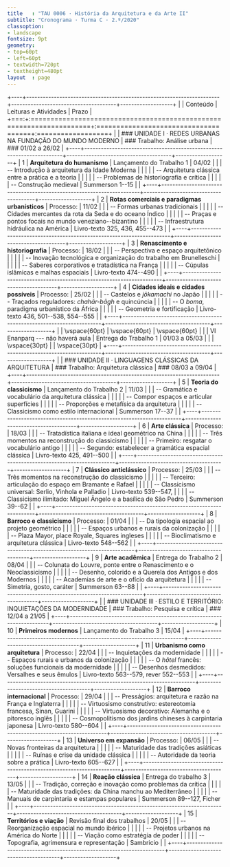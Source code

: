```yaml
---
title   : "TAU 0006 · História da Arquitetura e da Arte II"
subtitle: "Cronograma · Turma C · 2.º/2020"
classoption:
- landscape
fontsize: 9pt
geometry:
- top=60pt
- left=60pt
- textwidth=720pt
- textheight=480pt
layout  : page
---
```


+----+----------------------------------------------------------------------+--------------------------------------+-------------------+
|    | Conteúdo                                                             | Leituras e Atividades                | Prazo             |
+===:+:=====================================================================+:=====================================+:==================+
|    | ### UNIDADE I · REDES URBANAS NA FUNDAÇÃO DO MUNDO MODERNO           | ### Trabalho: Análise urbana         | ### 01/02 a 26/02 |
+----+----------------------------------------------------------------------+--------------------------------------+-------------------+
|  1 | **Arquitetura do humanismo**                                         | Lançamento do Trabalho 1             | 04/02             |
|    | -- Introdução à arquitetura da Idade Moderna                         |                                      |                   |
|    | -- Arquitetura clássica entre a prática e a teoria                   |                                      |                   |
|    | -- Problemas de historiografia e crítica                             |                                      |                   |
|    | -- Construção medieval                                               | Summerson 1--15                      |                   |
+----+----------------------------------------------------------------------+--------------------------------------+-------------------+
|  2 | **Rotas comerciais e paradigmas urbanísticos**                       | Processo:                            | 11/02             |
|    | -- Formas urbanas tradicionais                                       |                                      |                   |
|    | -- Cidades mercantes da rota da Seda e do oceano Índico              |                                      |                   |
|    | -- Praças e pontos focais no mundo veneziano--bizantino              |                                      |                   |
|    | -- Infraestrutura hidráulica na América                              | Livro-texto 325, 436, 455--473       |                   |
+----+----------------------------------------------------------------------+--------------------------------------+-------------------+
|  3 | **Renascimento e historiografia**                                    | Processo:                            | 18/02             |
|    | -- Perspectiva e espaço arquitetônico                                |                                      |                   |
|    | -- Inovação tecnológica e organização do trabalho em Brunelleschi    |                                      |                   |
|    | -- Saberes corporativos e tratadística na França                     |                                      |                   |
|    | -- Cúpulas islâmicas e malhas espaciais                              | Livro-texto 474--490                 |                   |
+----+----------------------------------------------------------------------+--------------------------------------+-------------------+
|  4 | **Cidades ideais e cidades possíveis**                               | Processo:                            | 25/02             |
|    | -- Castelos e *jōkamachi* no Japão                                   |                                      |                   |
|    | -- Traçados reguladores: *chahār-bāgh* e quincúncia                  |                                      |                   |
|    | -- O *boma*, paradigma urbanístico da África                         |                                      |                   |
|    | -- Geometria e fortificação                                          | Livro-texto 436, 501--538, 554--555  |                   |
+----+----------------------------------------------------------------------+--------------------------------------+-------------------+
|    | \vspace{60pt}                                                        | \vspace{60pt}                        | \vspace{60pt}     |
|    | VI Enanparq --- não haverá aula                                      | Entrega do Trabalho 1                | 01/03 a 05/03     |
|    | \vspace{30pt}                                                        |                                      | \vspace{30pt}     |
+----+----------------------------------------------------------------------+--------------------------------------+-------------------+
|    | ### UNIDADE II · LINGUAGENS CLÁSSICAS DA ARQUITETURA                 | ### Trabalho: Arquitetura clássica   | ### 08/03 a 09/04 |
+----+----------------------------------------------------------------------+--------------------------------------+-------------------+
|  5 | **Teoria do classicismo**                                            | Lançamento do Trabalho 2             | 11/03             |
|    | -- Gramática e vocabulário da arquitetura clássica                   |                                      |                   |
|    | -- Compor espaços e articular superfícies                            |                                      |                   |
|    | -- Proporções e metafísica da arquitetura                            |                                      |                   |
|    | -- Classicismo como estilo internacional                             | Summerson 17--37                     |                   |
+----+----------------------------------------------------------------------+--------------------------------------+-------------------+
|  6 | **Arte clássica**                                                    | Processo:                            | 18/03             |
|    | -- Tratadística italiana e ideal geométrico na China                 |                                      |                   |
|    | -- Três momentos na reconstrução do classicismo                      |                                      |                   |
|    | -- Primeiro: resgatar o vocabulário antigo                           |                                      |                   |
|    | -- Segundo: estabelecer a gramática espacial clássica                | Livro-texto 425, 491--500            |                   |
+----+----------------------------------------------------------------------+--------------------------------------+-------------------+
|  7 | **Clássico anticlássico**                                            | Processo:                            | 25/03             |
|    | -- Três momentos na reconstrução do classicismo                      |                                      |                   |
|    | -- Terceiro: articulação do espaço em Bramante e Rafael              |                                      |                   |
|    | -- Classicismo universal: Serlio, Vinhola e Palladio                 | Livro-texto 539--547,                |                   |
|    | -- Classicismo ilimitado: Miguel Ângelo e a basílica de São Pedro    | Summerson 39--62                     |                   |
+----+----------------------------------------------------------------------+--------------------------------------+-------------------+
|  8 | **Barroco e classicismo**                                            | Processo:                            | 01/04             |
|    | -- Da tipologia espacial ao projeto geométrico                       |                                      |                   |
|    | -- Espaços urbanos e rurais da colonização                           |                                      |                   |
|    | -- Plaza Mayor, place Royale, Squares ingleses                       |                                      |                   |
|    | -- Bioclimatismo e arquitetura clássica                              | Livro-texto 548--562                 |                   |
+----+----------------------------------------------------------------------+--------------------------------------+-------------------+
|  9 | **Arte acadêmica**                                                   | Entrega do Trabalho 2                | 08/04             |
|    | -- Colunata do Louvre, ponte entre o Renascimento e o Neoclassicismo |                                      |                   |
|    | -- Desenho, colorido e a Querela dos Antigos e dos Modernos          |                                      |                   |
|    | -- Academias de arte e o ofício da arquitetura                       |                                      |                   |
|    | -- Simetria, gosto, caráter                                          | Summerson 63--88                     |                   |
+----+----------------------------------------------------------------------+--------------------------------------+-------------------+
|    | ### UNIDADE III · ESTILO E TERRITÓRIO: INQUIETAÇÕES DA MODERNIDADE   | ### Trabalho: Pesquisa e crítica     | ### 12/04 a 21/05 |
+----+----------------------------------------------------------------------+--------------------------------------+-------------------+
| 10 | **Primeiros modernos**                                               | Lançamento do Trabalho 3             | 15/04             |
+----+----------------------------------------------------------------------+--------------------------------------+-------------------+
| 11 | **Urbanismo como arquitetura**                                       | Processo:                            | 22/04             |
|    | -- Inquietações da modernidade                                       |                                      |                   |
|    | -- Espaços rurais e urbanos da colonização                           |                                      |                   |
|    | -- O *hôtel* francês: soluções funcionais da modernidade             |                                      |                   |
|    | -- Desenhos desmedidos: Versalhes e seus êmulos                      | Livro-texto 563--579, rever 552--553 |                   |
+----+----------------------------------------------------------------------+--------------------------------------+-------------------+
| 12 | **Barroco internacional**                                            | Processo:                            | 29/04             |
|    | -- Presságios: arquitetura e razão na França e Inglaterra            |                                      |                   |
|    | -- Virtuosismo construtivo: estereotomia francesa, Sinan, Guarini    |                                      |                   |
|    | -- Virtuosismo decorativo: Alemanha e o pitoresco inglês             |                                      |                   |
|    | -- Cosmopolitismo dos jardins chineses à carpintaria japonesa        | Livro-texto 580--604                 |                   |
+----+----------------------------------------------------------------------+--------------------------------------+-------------------+
| 13 | **Universo em expansão**                                             | Processo:                            | 06/05             |
|    | -- Novas fronteiras da arquitetura                                   |                                      |                   |
|    | -- Maturidade das tradições asiáticas                                |                                      |                   |
|    | -- Ruínas e crise da unidade clássica                                |                                      |                   |
|    | -- Autoridade da teoria sobre a prática                              | Livro-texto 605--627                 |                   |
+----+----------------------------------------------------------------------+--------------------------------------+-------------------+
| 14 | **Reação clássica**                                                  | Entrega do trabalho 3                | 13/05             |
|    | -- Tradição, correção e inovação como problemas da crítica           |                                      |                   |
|    | -- Maturidade das tradições: da China manchu ao Mediterrâneo         |                                      |                   |
|    | -- Manuais de carpintaria e estampas populares                       | Summerson 89--127, Ficher            |                   |
+----+----------------------------------------------------------------------+--------------------------------------+-------------------+
| 15 | **Territórios e viação**                                             | Revisão final dos trabalhos          | 20/05             |
|    | -- Reorganização espacial no mundo ibérico                           |                                      |                   |
|    | -- Projetos urbanos na América do Norte                              |                                      |                   |
|    | -- Viação como estratégia de poder                                   |                                      |                   |
|    | -- Topografia, agrimensura e representação                           | Sambricio                            |                   |
+----+----------------------------------------------------------------------+--------------------------------------+-------------------+

